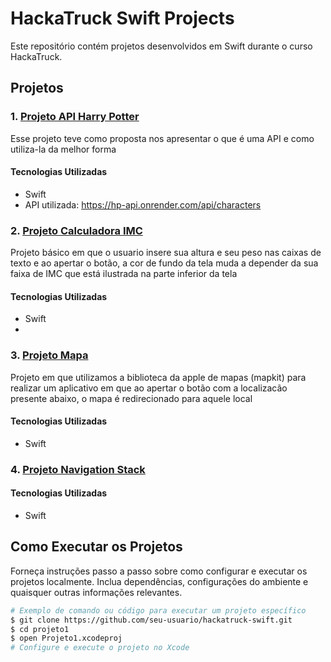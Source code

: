 # HackaTruck Swift Projects

Este repositório contém projetos desenvolvidos em Swift durante o curso HackaTruck.

## Projetos

### 1. [Projeto API Harry Potter](link_para_o_projeto1)
Esse projeto teve como proposta nos apresentar o que é uma API e como utiliza-la da melhor forma

#### Tecnologias Utilizadas
- Swift
- API utilizada: https://hp-api.onrender.com/api/characters

### 2. [Projeto Calculadora IMC](link_para_o_projeto2)
Projeto básico em que o usuario insere sua altura e seu peso nas caixas de texto e ao apertar o botão, a cor de fundo da tela muda a depender da sua faixa de IMC que está ilustrada na parte inferior da tela 

#### Tecnologias Utilizadas
- Swift
- 

### 3. [Projeto Mapa](link_para_o_projeto2)
Projeto em que utilizamos a biblioteca da apple de mapas (mapkit) para realizar um aplicativo em que ao apertar o botão com a localizacão presente abaixo, o mapa é redirecionado para aquele local  

#### Tecnologias Utilizadas
- Swift

### 4. [Projeto Navigation Stack](link_para_o_projeto2)

#### Tecnologias Utilizadas
- Swift
## Como Executar os Projetos

Forneça instruções passo a passo sobre como configurar e executar os projetos localmente. Inclua dependências, configurações do ambiente e quaisquer outras informações relevantes.

```bash
# Exemplo de comando ou código para executar um projeto específico
$ git clone https://github.com/seu-usuario/hackatruck-swift.git
$ cd projeto1
$ open Projeto1.xcodeproj
# Configure e execute o projeto no Xcode
